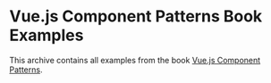 # Vue.js Component Patterns Book Examples

This archive contains all examples from the book [Vue.js Component Patterns](https://fdietz.de/pages/vue-component-patterns-course/).

